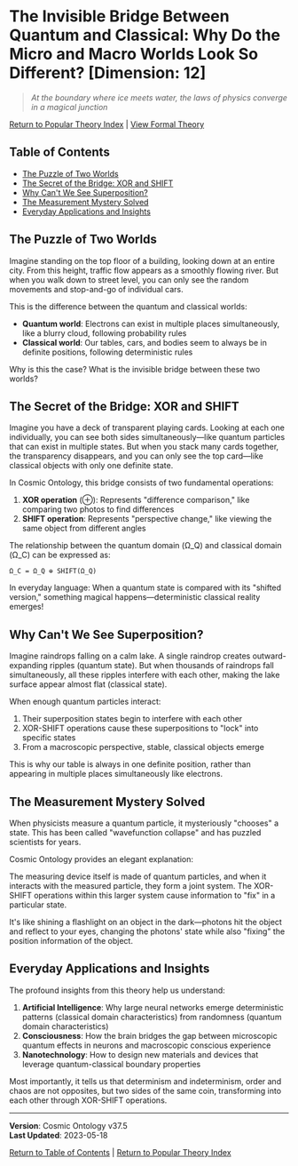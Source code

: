 # The Invisible Bridge Between Quantum and Classical: Why Do the Micro and Macro Worlds Look So Different? [Dimension: 12]

> *At the boundary where ice meets water, the laws of physics converge in a magical junction*

[Return to Popular Theory Index](../popular_theory_en.md) | [View Formal Theory](../formal_theory/formal_theory_quantum_classical_boundary_dynamics.md)

## Table of Contents
- [The Puzzle of Two Worlds](#the-puzzle-of-two-worlds)
- [The Secret of the Bridge: XOR and SHIFT](#the-secret-of-the-bridge-xor-and-shift)
- [Why Can't We See Superposition?](#why-cant-we-see-superposition)
- [The Measurement Mystery Solved](#the-measurement-mystery-solved)
- [Everyday Applications and Insights](#everyday-applications-and-insights)

## The Puzzle of Two Worlds

Imagine standing on the top floor of a building, looking down at an entire city. From this height, traffic flow appears as a smoothly flowing river. But when you walk down to street level, you can only see the random movements and stop-and-go of individual cars.

This is the difference between the quantum and classical worlds:

- **Quantum world**: Electrons can exist in multiple places simultaneously, like a blurry cloud, following probability rules
- **Classical world**: Our tables, cars, and bodies seem to always be in definite positions, following deterministic rules

Why is this the case? What is the invisible bridge between these two worlds?

## The Secret of the Bridge: XOR and SHIFT

Imagine you have a deck of transparent playing cards. Looking at each one individually, you can see both sides simultaneously—like quantum particles that can exist in multiple states. But when you stack many cards together, the transparency disappears, and you can only see the top card—like classical objects with only one definite state.

In Cosmic Ontology, this bridge consists of two fundamental operations:

1. **XOR operation** (⊕): Represents "difference comparison," like comparing two photos to find differences
2. **SHIFT operation**: Represents "perspective change," like viewing the same object from different angles

The relationship between the quantum domain (Ω_Q) and classical domain (Ω_C) can be expressed as:

```
Ω_C = Ω_Q ⊕ SHIFT(Ω_Q)
```

In everyday language: When a quantum state is compared with its "shifted version," something magical happens—deterministic classical reality emerges!

## Why Can't We See Superposition?

Imagine raindrops falling on a calm lake. A single raindrop creates outward-expanding ripples (quantum state). But when thousands of raindrops fall simultaneously, all these ripples interfere with each other, making the lake surface appear almost flat (classical state).

When enough quantum particles interact:

1. Their superposition states begin to interfere with each other
2. XOR-SHIFT operations cause these superpositions to "lock" into specific states
3. From a macroscopic perspective, stable, classical objects emerge

This is why our table is always in one definite position, rather than appearing in multiple places simultaneously like electrons.

## The Measurement Mystery Solved

When physicists measure a quantum particle, it mysteriously "chooses" a state. This has been called "wavefunction collapse" and has puzzled scientists for years.

Cosmic Ontology provides an elegant explanation:

The measuring device itself is made of quantum particles, and when it interacts with the measured particle, they form a joint system. The XOR-SHIFT operations within this larger system cause information to "fix" in a particular state.

It's like shining a flashlight on an object in the dark—photons hit the object and reflect to your eyes, changing the photons' state while also "fixing" the position information of the object.

## Everyday Applications and Insights

The profound insights from this theory help us understand:

1. **Artificial Intelligence**: Why large neural networks emerge deterministic patterns (classical domain characteristics) from randomness (quantum domain characteristics)
2. **Consciousness**: How the brain bridges the gap between microscopic quantum effects in neurons and macroscopic conscious experience
3. **Nanotechnology**: How to design new materials and devices that leverage quantum-classical boundary properties

Most importantly, it tells us that determinism and indeterminism, order and chaos are not opposites, but two sides of the same coin, transforming into each other through XOR-SHIFT operations.

---

**Version**: Cosmic Ontology v37.5  
**Last Updated**: 2023-05-18

[Return to Table of Contents](#table-of-contents) | [Return to Popular Theory Index](../popular_theory_en.md) 